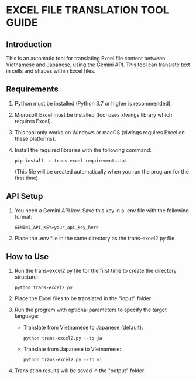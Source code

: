 # EXCEL FILE TRANSLATION TOOL GUIDE

## Introduction

This is an automatic tool for translating Excel file content between Vietnamese and Japanese, using the Gemini API.
This tool can translate text in cells and shapes within Excel files.

## Requirements

1. Python must be installed (Python 3.7 or higher is recommended).
2. Microsoft Excel must be installed (tool uses xlwings library which requires Excel).
3. This tool only works on Windows or macOS (xlwings requires Excel on these platforms).
4. Install the required libraries with the following command:

   ```
   pip install -r trans-excel-requirements.txt
   ```

   (This file will be created automatically when you run the program for the first time)

## API Setup

1. You need a Gemini API key. Save this key in a .env file with the following format:
   ```
   GEMINI_API_KEY=your_api_key_here
   ```
2. Place the .env file in the same directory as the trans-excel2.py file

## How to Use

1. Run the trans-excel2.py file for the first time to create the directory structure:

   ```
   python trans-excel2.py
   ```
2. Place the Excel files to be translated in the "input" folder
3. Run the program with optional parameters to specify the target language:

   - Translate from Vietnamese to Japanese (default):
     ```
     python trans-excel2.py --to ja
     ```
   - Translate from Japanese to Vietnamese:
     ```
     python trans-excel2.py --to vi
     ```
4. Translation results will be saved in the "output" folder
<!-- 
## Custom Language Pairs

To translate between languages other than Vietnamese and Japanese, follow these steps:

1. Open the trans-excel2.py file in a text editor
2. Locate the `translate_batch` function (around line 100)
3. Find the following line:
   ```python
   direction = "Vietnamese to Japanese" if target_lang == "ja" else "Japanese to Vietnamese"
   ```
4. Change this line to your desired language pair, for example:
   ```python
   direction = "English to Spanish" if target_lang == "es" else "Spanish to English"
   ```
5. Modify the main function's argument parser to accept your new language codes:
   ```python
   parser.add_argument('--to', choices=['es', 'en'], default='es',
                      help='Target language (es: Spanish, en: English). Default: es')
   ```
6. Update the language display in the program:
   ```python
   print(f"🎯 Target language: {'Spanish' if args.to == 'es' else 'English'}")
   ```
7. Save the file and run with your new language code:
   ```
   python trans-excel2.py --to es
   ```

For optimal translation results, you might also want to modify the default system prompt to specify expertise in your target languages.

## API Performance Customization

The default configuration is set to work with Gemini 2.0 Flash Lite model, which has rate limits in free tier. You can customize these settings based on your API provider and model:

1. **API Delay Adjustment** - The current delay between API calls is set to 2 seconds to avoid hitting rate limits:

   ```python
   # Find this line near the beginning of the script (around line 50)
   API_DELAY = 2  # Delay 2 seconds between API calls
   ```

   - For models with higher rate limits, you can reduce this value
   - For free tier APIs with stricter limits, you might need to increase this value
2. **Batch Size Adjustment** - The default batch size is 100 cells/shapes per API call:

   ```python
   # Find this line near the beginning of the script
   BATCH_SIZE = 100  # Maximum number of cells in a batch
   ```

   - Increase this value for more powerful models that can handle larger contexts
   - Decrease this value if you're getting context length errors or incomplete translations
3. **Using Different API Providers** - You can change the base URL to use other OpenAI-compatible API providers:

   ```python
   # Find this block in the script (around line 40)
   client = OpenAI(
       base_url="https://generativelanguage.googleapis.com/v1beta/openai/",
       api_key=os.getenv("GEMINI_API_KEY"),
   )
   ```

   Examples for different providers:

   - For OpenAI:

     ```python
     client = OpenAI(
         base_url="https://api.openai.com/v1/",
         api_key=os.getenv("OPENAI_API_KEY"),
     )
     ```
   - For Azure OpenAI:

     ```python
     client = OpenAI(
         base_url=f"https://{your_azure_resource}.openai.azure.com/openai/deployments/{your_deployment}/",
         api_key=os.getenv("AZURE_OPENAI_API_KEY"),
         api_version="2023-05-15"
     )
     ```
4. **Model Selection** - Also update the model name to match your chosen provider:

   ```python
   # Find this in the translate_batch function
   model="gemini-2.0-flash-lite"  # Change to your model name
   ```

   Examples:

   - For OpenAI: "gpt-3.5-turbo" or "gpt-4"
   - For Anthropic: "claude-2" or "claude-instant-1"
   - For other providers, refer to their documentation for model names

Remember to update your environment variables in the .env file to match your chosen API provider.

## Customizing System Prompt for Other Industries

The default system prompt is optimized for IT and software development translations. If you need to translate content from other industries, you should customize the system prompt file:

1. Locate the `trans-excel-system-prompt.txt` file in your project directory (it's created automatically after first run)
2. Open it with a text editor
3. Modify the content to match your industry's specific requirements

Here's an example of how to customize the prompt for medical translations:

```
You are a professional medical translator specializing in healthcare, pharmaceuticals, and medical documentation. Follow these rules strictly:

1. Output ONLY the translation, nothing else
2. DO NOT include the original text in your response
3. DO NOT add any explanations or notes
4. Keep IDs, model numbers, and special characters unchanged
5. Use standard medical terminology appropriate for healthcare professionals
6. Preserve the original formatting (spaces, line breaks)
7. Use proper grammar and punctuation
8. Only keep unchanged: proper names, IDs, and medical codes
9. Translate all segments separated by "|||" and keep them separated with the same delimiter

For medical-specific terminology:
- Maintain consistency in medical terms
- Use correct anatomical and pharmaceutical terminology
- Preserve medical measurements, dosages, and units
- Keep drug names in their appropriate format
- Use industry-standard translations for medical concepts
- Preserve medical abbreviations and codes
```

Similarly, you can create custom prompts for other industries like legal, finance, marketing, etc., by adapting the instructions and terminology guidance to the specific field.

## Directory Structure

- /trans-excel2.py: Main program file
- /input/: Directory containing Excel files to be translated
- /output/: Directory containing translated Excel files
- /trans-excel-system-prompt.txt: File containing system prompt (will be created automatically)
- /trans-excel-requirements.txt: File containing library requirements (will be created automatically)
- /.env: File containing API key (needs to be created manually)

## Features

- Translates text content in Excel cells
- Translates text content in shapes such as TextBox, WordArt, etc.
- Preserves the original format of the Excel file
- Skips cells that only contain numbers, formulas, or very short content
- Processes multiple Excel files in a directory

## Notes

- The translation process may take time depending on the amount of content to be translated
- Translation quality depends on the Gemini API
- Do not edit Excel files while the program is running
- Excel must be installed as the tool uses xlwings to interact with Excel files
- The program will briefly open and close Excel in the background while processing files

## Troubleshooting

If you encounter errors:

1. Check if the API key is correctly set up in the .env file
2. Ensure all dependent libraries are installed
3. Check file and directory access permissions -->
